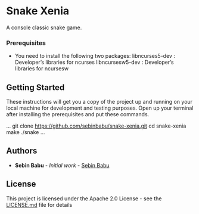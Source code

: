 # Snake Xenia

A console classic snake game.

### Prerequisites

* You need to install the following two packages: 
libncurses5-dev : Developer’s libraries for ncurses
libncursesw5-dev : Developer’s libraries for ncursesw

## Getting Started

These instructions will get you a copy of the project up and running on your local machine for development and testing purposes. Open up your terminal after installing the prerequisites and put these commands.

...
git clone https://github.com/sebinbabu/snake-xenia.git
cd snake-xenia
make
./snake
...

## Authors

* **Sebin Babu** - *Initial work* - [Sebin Babu](https://github.com/sebinbabu)

## License

This project is licensed under the Apache 2.0 License - see the [LICENSE.md](LICENSE.md) file for details

